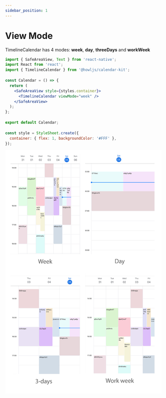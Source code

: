 ```yaml
---
sidebar_position: 1
---
```


# View Mode
TimelineCalendar has 4 modes: **week**, **day**, **threeDays** and **workWeek**

```jsx title="Example"
import { SafeAreaView, Text } from 'react-native';
import React from 'react';
import { TimelineCalendar } from '@howljs/calendar-kit';

const Calendar = () => {
  return (
    <SafeAreaView style={styles.container}>
      <TimelineCalendar viewMode="week" />
    </SafeAreaView>
  );
};

export default Calendar;

const style = StyleSheet.create({
  container: { flex: 1, backgroundColor: '#FFF' },
});
```

![View mode](./img/view-mode.jpg)
